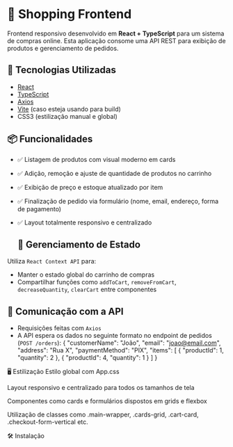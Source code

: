 # 🛒 Shopping Frontend

Frontend responsivo desenvolvido em **React + TypeScript** para um sistema de compras online. Esta aplicação consome uma API REST para exibição de produtos e gerenciamento de pedidos.

## 🚀 Tecnologias Utilizadas

- [React](https://reactjs.org/)
- [TypeScript](https://www.typescriptlang.org/)
- [Axios](https://axios-http.com/)
- [Vite](https://vitejs.dev/) (caso esteja usando para build)
- CSS3 (estilização manual e global)

## 📦 Funcionalidades

- ✅ Listagem de produtos com visual moderno em cards
- ✅ Adição, remoção e ajuste de quantidade de produtos no carrinho
- ✅ Exibição de preço e estoque atualizado por item
- ✅ Finalização de pedido via formulário (nome, email, endereço, forma de pagamento)
- ✅ Layout totalmente responsivo e centralizado

  ## 🧠 Gerenciamento de Estado

Utiliza `React Context API` para:

- Manter o estado global do carrinho de compras
- Compartilhar funções como `addToCart`, `removeFromCart`, `decreaseQuantity`, `clearCart` entre componentes

## 🔗 Comunicação com a API

- Requisições feitas com `Axios`
- A API espera os dados no seguinte formato no endpoint de pedidos (`POST /orders`):
{
  "customerName": "João",
  "email": "joao@email.com",
  "address": "Rua X",
  "paymentMethod": "PIX",
  "items": [
    { "productId": 1, "quantity": 2 },
    { "productId": 4, "quantity": 1 }
  ]
}

🖥️ Estilização
Estilo global com App.css

Layout responsivo e centralizado para todos os tamanhos de tela

Componentes como cards e formulários dispostos em grids e flexbox

Utilização de classes como .main-wrapper, .cards-grid, .cart-card, .checkout-form-vertical etc.

🛠️ Instalação

